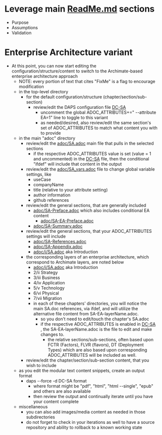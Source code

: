 # Leverage main [ReadMe.md](./ReadMe.md) sections
- Purpose
- Assumptions
- Validation

# Enterprise Architecture variant
- At this point, you can now start editing the configuration/structure/content to switch to the Archimate-based enterprise architecture approach
  - NOTE: every portion of text that cites "FixMe" is a flag to encourage modification
  - in the top-level directory
    - for the default configuration/structure (chapter/section/sub-section)
      - review/edit the DAPS configuration file [DC-SA](./DC-SA)
        - uncomment the global ADOC_ATTRIBUTES+=" --attribute EA=1" line to toggle to this variant
        - as needed/desired, also review/edit the same section's set of ADOC_ATTRIBUTES to match what content you with to provide
  - in the main "adoc" directory
    - review/edit the [adoc/SA.adoc](./adoc/SA.adoc) main file that pulls in the selected sections
      - if the respective ADOC_ATTRIBUTES value is set (value = 1 and uncommented) in the [DC-SA](./DC-SA) file, then the conditional "ifdef" will include that content in the output
    - review/edit the [adoc/SA_vars.adoc](./adoc/SA_vars.adoc) file to change global variable settings, like
      - useCase
      - companyName
      - title (relative to your attribute setting)
      - author information
      - github references
    - review/edit the general sections, that are generally included
      - [adoc/SA-Preface.adoc](./adoc/SA-Preface.adoc) which also includes conditional EA content
        - [adoc/SA-EA-Preface.adoc](./adoc/SA-EA-Preface.adoc)
      - [adoc/SA-Summary.adoc](./adoc/SA-Summary.adoc)
    - review/edit the general sections, that your ADOC_ATTRIBUTES settings will include
      - [adoc/SA-References.adoc](./adoc/SA-References.adoc)
      - [adoc/SA-Appendix.adoc](./adoc/SA-Appendix.adoc)
      - [adoc/i/SA.adoc](./adoc/i/SA.adoc) aka Introduction
    - the corresponding layers of an enterprise architecture, which correspond to Archimate layers, are noted below
      - [adoc/i/SA.adoc](./adoc/i/SA.adoc) aka Introduction
      - 2/ii Strategy
      - 3/iii Business
      - 4/iv Application
      - 5/v Technology
      - 6/vi Physical
      - 7/vii Migration
      - in each of these chapters' directories, you will notice the main SA.doc references, via ifdef, and will utilize the alternative file content from SA-EA-layerName.adoc.
        - so you don't need to edit/touch the chapter's SA.adoc
        - if the respective ADOC_ATTRIBUTES is enabled in [DC-SA](./DC-SA) , the SA-EA-layerName.adoc is the file to edit and make changes to.
          - the relative sections/sub-sections, often based upon FCTR (Factors), FLVR (flavors), DT (Deployment Types) which are also based upon corresponding ADOC_ATTRIBUTES will be included as well.
    - review/edit the chapter/section/sub-section content, that you wish to include
  - as you edit the modular text content snippets, create an output format
    - daps --force -d DC-SA format
      - where format might be "pdf", "html", "html --single", "epub" and others are also available
      - then review the output and continually iterate until you have your content complete
  - miscellaneous 
    - you can also add images/media content as needed in those subdirectories
    - do not forget to check in your iterations as well to have a source repository and ability to rollback to a known working state

